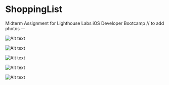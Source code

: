# ShoppingList
Midterm Assignment for Lighthouse Labs iOS Developer Bootcamp
// to add photos -- 

![Alt text](https://github.com/nwainwri/ShoppingList/blob/master/blankScreen.png?raw=true "Blank Screen")

![Alt text](https://github.com/nwainwri/ShoppingList/blob/master/editScreen.png?raw=true "Editing Screen")

![Alt text](https://github.com/nwainwri/ShoppingList/blob/master/firstLaunchScreen.png?raw=true "First Launch Screen")

![Alt text](https://github.com/nwainwri/ShoppingList/blob/master/screenData.png?raw=true "Showing Basic List")

![Alt text](https://github.com/nwainwri/ShoppingList/blob/master/swipeToDelete.png?raw=true "Swipe to Delete")










